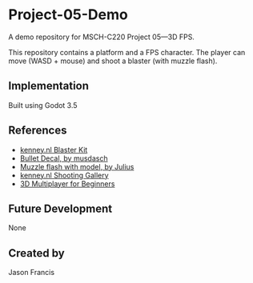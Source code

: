 # Project-05-Demo

A demo repository for MSCH-C220 Project 05—3D FPS.

This repository contains a platform and a FPS character. The player can move (WASD + mouse) and shoot a blaster (with muzzle flash).

## Implementation
Built using Godot 3.5

## References
 - [kenney.nl Blaster Kit](https://kenney.nl/assets/blaster-kit)
 - [Bullet Decal, by musdasch](https://opengameart.org/content/bullet-decal)
 - [Muzzle flash with model, by Julius](https://opengameart.org/content/muzzle-flash-with-model)
 - [kenney.nl Shooting Gallery](https://kenney.nl/assets/shooting-gallery)
 - [3D Multiplayer for Beginners](https://www.youtube.com/watch?v=K0luHLZxjBA)

## Future Development
None

## Created by 
Jason Francis